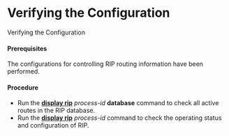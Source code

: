 Verifying the Configuration
===========================

Verifying the Configuration

#### Prerequisites

The configurations for controlling RIP routing information have been performed.


#### Procedure

* Run the [**display rip**](cmdqueryname=display+rip) *process-id* **database** command to check all active routes in the RIP database.
* Run the [**display rip**](cmdqueryname=display+rip) *process-id* command to check the operating status and configuration of RIP.